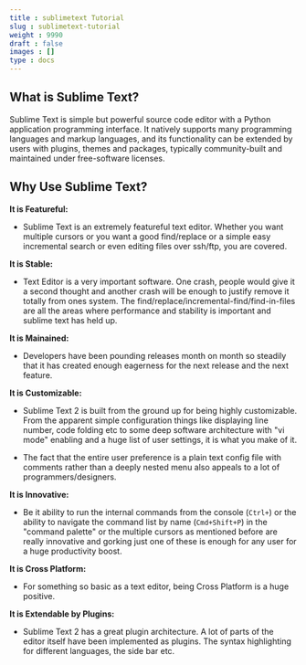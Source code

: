 ```yaml
---
title : sublimetext Tutorial
slug : sublimetext-tutorial
weight : 9990
draft : false
images : []
type : docs
---
```


What is Sublime Text?
---------------------

Sublime Text is simple but powerful source code editor with a Python application programming interface. It natively supports many programming languages and markup languages, and its functionality can be extended by users with plugins, themes and packages, typically community-built and maintained under free-software licenses.

Why Use Sublime Text?
---------------------

**It is Featureful:**

 - Sublime Text is an extremely featureful text editor. Whether you want multiple cursors or you want a good find/replace or a simple easy incremental search or even editing files over ssh/ftp, you are covered.

**It is Stable:**

 - Text Editor is a very important software. One crash, people would give it a second thought and another crash will be enough to justify remove it totally from ones system. The find/replace/incremental-find/find-in-files are all the areas where performance and stability is important and sublime text has held up.

**It is Mainained:**
    
 - Developers have been pounding releases month on month so steadily that it has created enough eagerness for the next release and the next feature.

**It is Customizable:**

 - Sublime Text 2 is built from the ground up for being highly customizable. From the apparent simple configuration things like displaying line number, code folding etc to some deep software architecture with "vi mode" enabling and a huge list of user settings, it is what you make of it.

 - The fact that the entire user preference is a plain text config file with comments rather than a deeply nested menu also appeals to a lot of programmers/designers.

**It is Innovative:**

 - Be it ability to run the internal commands from the console (`Ctrl+`) or the ability to navigate the command list by name (`Cmd+Shift+P`) in the "command palette" or the multiple cursors as mentioned before are really innovative and gorking just one of these is enough for any user for a huge productivity boost.

**It is Cross Platform:**

 - For something so basic as a text editor, being Cross Platform is a huge positive.

**It is Extendable by Plugins:**

 - Sublime Text 2 has a great plugin architecture. A lot of parts of the editor itself have been implemented as plugins. The syntax highlighting for different languages, the side bar etc.

